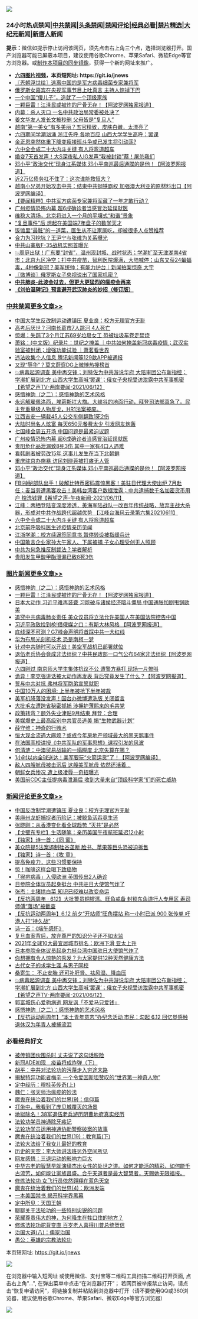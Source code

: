 ![](https://raw.githubusercontent.com/fqnews/bnews/master/64photo/fqnews-qr.jpg)

<div id="tt">
<h3>24小时热点禁闻|<a href="#%E4%B8%AD%E5%85%B1%E7%A6%81%E9%97%BB%E6%9B%B4%E5%A4%9A%E6%96%87%E7%AB%A0">中共禁闻</a>|<a href="#%E5%9B%BE%E7%89%87%E6%96%B0%E9%97%BB%E6%9B%B4%E5%A4%9A%E6%96%87%E7%AB%A0">头条禁闻</a>|<a href="#%E6%96%B0%E9%97%BB%E8%AF%84%E8%AE%BA%E6%9B%B4%E5%A4%9A%E6%96%87%E7%AB%A0">禁闻评论|<a href="#%E5%BF%85%E7%9C%8B%E7%BB%8F%E5%85%B8%E5%A5%BD%E6%96%87">经典必看|<a href="/video.md#%E7%A6%81%E7%89%87%E7%B2%BE%E9%80%89">禁片精选</a>|<a href="https://github.com/fqnews/djy/blob/master/gb/nf1351518.md#1">大纪元新闻</a>|<a href="https://github.com/fqnews/ntdtv/blob/master/gb/prog204.md#1">新唐人新闻</a></h3>
<div><b>提示：</b>微信如提示停止访问该网页，须先点击右上角三个点，选择浏览器打开。国产浏览器可能已屏蔽本项目，建议使用谷歌Chrome、苹果Safari、微软Edge等官方浏览器。或<a href="https://github.com/fqnews/bnews/blob/master/%E5%88%B6%E4%BD%9Cgit%E7%A6%81%E9%97%BB%E9%95%9C%E5%83%8F.md">制作本项目的同步镜像</a>，获得一个新的网址来推广。</div>
<ul>
<li><b><a href="http://d1.bdrive.tk/64.mp4" target="_blank">六四图片视频</a>，本页短网址: https://git.io/jnews</b></li>
<li><a href="/ssgc/20210612/1565131.md">〖兲朝浮世绘〗逃离中国的是军方病毒细菌专家兼将军</a></li>
<li><a href="/cbnews/20210612/1565143.md">俄罗斯女嘉宾在央视军事节目上吐真言 主持人惊掉下巴</a></li>
<li><a href="/cnnews/20210612/1565115.md">一个中国“傻儿子”，造就了一个顶级家族</a></li>
<li><a href="/topimagenews/20210612/1565301.md">一颗巨雷！江泽民或被炸的尸骨无存！【阿波罗网独家报道】</a></li>
<li><a href="/lifebaike/20210612/1565454.md">内幕：杀人灭口 一名中共政治局常委被处决了</a></li>
<li><a href="/cnnews/20210612/1565101.md">姜文华友人发长文被秒删 父母皆是“复旦人”</a></li>
<li><a href="/funmedia/20210612/1565296.md">越南“第一美女”有多美丽？五官精致，皮肤白嫩，太漂亮了</a></li>
<li><a href="/cbnews/20210612/1565038.md">六四期间学潮汹涌 浙江先呼 各地百应 山西大学学生高呼：罢课</a></li>
<li><a href="/cnnews/20210612/1565116.md">金正恩突然体重下降变瘦接班斗争或已发生将引动荡?</a></li>
<li><a href="/cbnews/20210612/1565280.md">六中全会成二十大内斗关键 有人将弯道超车</a></li>
<li><a href="/yule/20210612/1565103.md">婚变7天首发声！大S深夜私人IG发声“我被封锁”蔡！屠杀我们</a></li>
<li><a href="/cbnews/20210612/1565399.md">邓小平“政治交代”现身江系媒体 邓小平南巡最后通牒的是他！【阿波罗网报道】</a></li>
<li><a href="/cnnews/20210612/1565146.md">近2万亿债务扛不住了：这次谁能救恒大？</a></li>
<li><a href="/cnnews/20210612/1565400.md">越南小兄弟开始攻击中共：结束中共钢铁霸权 加强澳大利亚的原材料出口【阿波罗网编译】</a></li>
<li><a href="/comments/20210612/1565283.md">【要闻精粹】中共军方病菌专家兼将军藏了一年才敢行动？</a></li>
<li><a href="/cbnews/20210612/1565438.md">广州疫情恐怖内幕 超6成确诊者当感冒治延误就医</a></li>
<li><a href="/weiquan/20210611/1564978.md">维稳大清场&#65292;北京将进入一个月的平壤式&#8220;和谐&#8221;景象</a></li>
<li><a href="/cbnews/20210612/1565113.md">“复旦事件”后 想起在美国端7年盘子的数学天才</a></li>
<li><a href="/lifebaike/20210612/1565335.md">饭馆里“最脏”的一道菜，医生从不让家属吃，却被很多人点赞推荐</a></li>
<li><a href="/comments/20210612/1564983.md">合力为习挖坑？王沪宁与张维为关系曝光</a></li>
<li><a href="/cbnews/20210612/1565241.md">中共山寨版F-35战机实照首曝光</a></li>
<li><a href="/bannedvideo/20210612/1565278.md">💥周庭出狱！广东要“封省”，温州现封城、战时状态；学潮扩至天津湖南4省市；北京九区净空；打中共疫苗，智利医院爆满，大陆喊停；山东又获24蝙蝠毒，4种像新冠？美军统帅：有能力护台｜新闻拍案惊奇 大宇</a></li>
<li><a href="/ssgc/20210612/1565176.md">〖微博谈〗俄罗斯女子央视说出了国家机密？</a></li>
<li><b><a href="/comments/20200211/1275071.md" target="_blank">中共肺炎-此波会过去，但更大更猛烈的瘟疫会再来</a></b></li>
<li><b><a href="/comments/20200207/1272816.md" target="_blank">《刘伯温碑记》预言避开武汉肺炎的妙招（修订版）</a></b></li>
</ul>
</div>

<div class="catlist">
<h3><a href="/cbnews/" target="_blank">中共禁闻</a><span><a href="/cbnews/" target="_blank" rel="nofollow">更多文章>></a></span></h3>
<ul>
<li><a href="/cbnews/20210612/1565589.md" target="_blank">中国大学生反改制运动遭镇压 夏业良：校方无理官方无耻</a></li>
<li><a href="/cbnews/20210612/1565568.md" target="_blank">高考后厌世？河南长葛市7人跳河 4人死亡</a></li>
<li><a href="/cbnews/20210612/1565567.md" target="_blank">惊爆：失踪了3个月江苏69岁垃圾女工 恐被垃圾车卷走焚烧</a></li>
<li><a href="/cbnews/20210612/1565564.md" target="_blank">萧铭：(中文版）纪录片：世纪之掩盖 ｜中共如何掩盖新冠病毒疫情；武汉实验室被封闭；增强功能试验 ｜萧茗看世界</a></li>
<li><a href="/cbnews/20210612/1565522.md" target="_blank">违法收集个人信息 腾讯新闻等129款APP被通报</a></li>
<li><a href="/cbnews/20210612/1565509.md" target="_blank">又现“辱华”？莫文蔚穿DG上微博热搜榜首</a></li>
<li><a href="/comments/20210612/1565493.md" target="_blank">💥病毒起源调查 美中再交锋；刘特佐为中共游说华府 大陪审团公布新指控；学潮扩展到北方 山西大学生高喊‘罢课’；俄女子央视受访泄露中共军事机密【希望之声TV-两岸要闻-2021/06/12】</a></li>
<li><a href="/comments/20210612/1565472.md" target="_blank">感悟神韵（之二）：感悟神韵的艺术风格</a></li>
<li><a href="/comments/20210612/1565470.md" target="_blank">永远解雇佩洛西，埃莉斯扛大旗。大峡谷的地面行动，拜登司法部真急了。民主党重量级人物反戈，HR1法案被废。</a></li>
<li><a href="/cbnews/20210612/1565450.md" target="_blank">江西吉安一辆载45人公交车侧翻致1死2伤</a></li>
<li><a href="/cbnews/20210612/1565446.md" target="_blank">大陆时尚名人炫富 每天650元餐费太少 引发网友炮轰</a></li>
<li><a href="/cbnews/20210612/1565439.md" target="_blank">七国峰会周五开场 中国问题是最紧迫议题</a></li>
<li><a href="/cbnews/20210612/1565438.md" target="_blank">广州疫情恐怖内幕 超6成确诊者当感冒治延误就医</a></li>
<li><a href="/cbnews/20210612/1565414.md" target="_blank">贵阳危化品泄漏致8死3伤 其中一家有4口人遇难</a></li>
<li><a href="/cbnews/20210612/1565404.md" target="_blank">看韩剧者被劳改15年 这事儿发生在当下北朝鲜</a></li>
<li><a href="/cbnews/20210612/1565403.md" target="_blank">重庆驻京办施暴 访民刘晓蓉被打瘫无人管</a></li>
<li><a href="/cbnews/20210612/1565399.md" target="_blank">邓小平“政治交代”现身江系媒体 邓小平南巡最后通牒的是他！【阿波罗网报道】</a></li>
<li><a href="/comments/20210612/1565300.md" target="_blank">FBI神秘部队出手！破解比特币密码震惊黑客！美驻日代理大使出炉  7月赴任；麦当劳遭黑客攻击！美韩台湾客户数据泄露；中共逮捕数千名加密货币用户 控洗钱罪【希望之声-午夜新闻-2021/06/11】</a></li>
<li><a href="/cbnews/20210612/1565295.md" target="_blank">江峰：两栖登陆变深度渗透，美海军陆战队一改百年传统战略，放弃主战大杀器，形成对中共作战跨代超越优势 【江峰台海风云录第六集20210611】</a></li>
<li><a href="/cbnews/20210612/1565280.md" target="_blank">六中全会成二十大内斗关键 有人将弯道超车</a></li>
<li><a href="/cbnews/20210612/1565279.md" target="_blank">北京前呼吸科医生述疫情亲历见闻</a></li>
<li><a href="/cbnews/20210612/1565262.md" target="_blank">江浙学潮：校方续逼签同意书 暂停转设被指缓兵计</a></li>
<li><a href="/cbnews/20210612/1565261.md" target="_blank">中国敢言企业家孙大午家人、下属被捕 子女心理受创无人照顾</a></li>
<li><a href="/cbnews/20210612/1565254.md" target="_blank">中共为何急推反制裁法？学者解析</a></li>
<li><a href="/cbnews/20210612/1565253.md" target="_blank">贵阳发生甲酸甲酯泄漏已致8死3伤</a></li>

</ul>
</div>
<div class="catlist">
<h3><a href="/topimagenews/" target="_blank">图片新闻</a><span><a href="/topimagenews/" target="_blank" rel="nofollow">更多文章>></a></span></h3>
<ul>
<li><a href="/comments/20210612/1565472.md" target="_blank">感悟神韵（之二）：感悟神韵的艺术风格</a></li>
<li><a href="/topimagenews/20210612/1565301.md" target="_blank">一颗巨雷！江泽民或被炸的尸骨无存！【阿波罗网独家报道】</a></li>
<li><a href="/topimagenews/20210611/1564833.md" target="_blank">日本大动作 习近平难再装聋 习能破与诸侯经济暗斗僵局 中国通胀加剧甩锅欧美</a></li>
<li><a href="/topimagenews/20210611/1564685.md" target="_blank">追究中共病毒肺炎责任 美众议员将立法允许美国人在美国法院控告中国</a></li>
<li><a href="/topimagenews/20210611/1564647.md" target="_blank">习近平政敌捡到枪!借俄媒之口：有斯大林风格 【阿波罗网报道】</a></li>
<li><a href="/topimagenews/20210609/1563248.md" target="_blank">底线深不可测？G7峰会声明将首踩中共一大红线</a></li>
<li><a href="/topimagenews/20210609/1563122.md" target="_blank">华为布局光刻机技术 恐是南柯一梦</a></li>
<li><a href="/topimagenews/20210608/1562813.md" target="_blank">针对中共随时可以开战！美空军战机已部署就位</a></li>
<li><a href="/topimagenews/20210608/1562650.md" target="_blank">退伍老兵协会竟成非法组织？中共民政部一口气公布64家非法组织【阿波罗网报道】</a></li>
<li><a href="/topimagenews/20210608/1562320.md" target="_blank">六四刚过 南京师大学生集体抗议不公 遭警方暴打 现场一片惨叫</a></li>
<li><a href="/topimagenews/20210608/1562319.md" target="_blank">诡异！李克强讲话被大动作再发表 背后究竟发生了什么？【阿波罗网报道】</a></li>
<li><a href="/topimagenews/20210608/1562318.md" target="_blank">誓与中共对抗 弗林将军胞弟宣誓就职</a></li>
<li><a href="/topimagenews/20210608/1562317.md" target="_blank">中国10万人的困境: 上半年被抢下半年被裁</a></li>
<li><a href="/topimagenews/20210608/1562316.md" target="_blank">美军机降落没发声！国台办微博遭洗版 关闭留言</a></li>
<li><a href="/topimagenews/20210608/1562315.md" target="_blank">大批毛左遭跨省秘密抓捕 涉拥护薄熙来的毛共党</a></li>
<li><a href="/topimagenews/20210608/1562314.md" target="_blank">政策转弯？额外失业津贴9月结束 拜登：合理</a></li>
<li><a href="/topimagenews/20210607/1561590.md" target="_blank">美媒爆史上最高级别中共官员逃美 揭“生物武器计划”</a></li>
<li><a href="/topimagenews/20210606/1561402.md" target="_blank">薛守维：神奇的行贿术</a></li>
<li><a href="/topimagenews/20210606/1561365.md" target="_blank">恒大现金流遇大麻烦？或成今年房地产领域最大的黑天鹅事件</a></li>
<li><a href="/comments/20210606/1561346.md" target="_blank">在法国高校讲授《中共军队的军事思想》课程引发的风波</a></li>
<li><a href="/topimagenews/20210606/1561115.md" target="_blank">何清涟：中澳贸易战输的一塌糊度 北京失算在哪？</a></li>
<li><a href="/topimagenews/20210605/1560838.md" target="_blank">1小时以内全球送达！美军要玩“火箭运货”了！【阿波罗网编译】</a></li>
<li><a href="/topimagenews/20210605/1560764.md" target="_blank">敌人四艘航母被击沉后 这艘美军航母 依然还活着&#8230;</a></li>
<li><a href="/topimagenews/20210605/1560763.md" target="_blank">朝鲜女兵惨况 遭上级凌辱一奇招曝光</a></li>
<li><a href="/topimagenews/20210604/1560399.md" target="_blank">美国前CDC主任提病毒泄漏后 收到大量来自“顶级科学家”们的死亡威胁</a></li>

</ul>
</div>
<div class="catlist">
<h3><a href="/comments/" target="_blank">新闻评论</a><span><a href="/comments/" target="_blank" rel="nofollow">更多文章>></a></span></h3>
<ul>
<li><a href="/comments/20210612/1565592.md" target="_blank">中国反改制学潮遭镇压 夏业良：校方无理官方无耻</a></li>
<li><a href="/comments/20210612/1565591.md" target="_blank">美麻州龙虾捕捉者历险记：被鲸鱼活吞竟生还</a></li>
<li><a href="/comments/20210612/1565584.md" target="_blank">张晓刚：从香港变化看全球趋势 “灭共”是必然</a></li>
<li><a href="/comments/20210612/1565583.md" target="_blank">【戈壁东专栏】生活随笔：亲历美国午夜航班延迟12小时</a></li>
<li><a href="/comments/20210612/1565582.md" target="_blank">【独家】诗一首：《同 窗》</a></li>
<li><a href="/comments/20210612/1565581.md" target="_blank">美众院提5法案遏制硅谷垄断 脸书、苹果等巨头恐被迫拆售</a></li>
<li><a href="/comments/20210612/1565580.md" target="_blank">【独家】诗一首：《牧 童》</a></li>
<li><a href="/comments/20210612/1565531.md" target="_blank">提高免疫力，这些习惯要保持</a></li>
<li><a href="/comments/20210612/1565530.md" target="_blank">惊！咖啡这样会喝下致癌物</a></li>
<li><a href="/comments/20210612/1565529.md" target="_blank">「猴痘病毒」入侵欧洲 英国传出2人确诊</a></li>
<li><a href="/comments/20210612/1565528.md" target="_blank">日参院全体议员起身挺台 中共驻日大使馆气炸了</a></li>
<li><a href="/comments/20210612/1565527.md" target="_blank">张杰：土猪拱白菜 知识已经难以改变命运</a></li>
<li><a href="/comments/20210612/1565525.md" target="_blank">【反抗两周年 ‧ 612】大批警员铜锣湾、旺角戒备 封锁东角道行人专用区 寿司师傅“落场”被截查</a></li>
<li><a href="/comments/20210612/1565524.md" target="_blank">【反抗运动两周年】6.12 前夕“开站师”旺角摆站 称一小时已派 900 张传单 吁港人打“持久战”</a></li>
<li><a href="/comments/20210612/1565523.md" target="_blank">诗一首：《端午感怀》</a></li>
<li><a href="/comments/20210612/1565513.md" target="_blank">复旦血案背后，放弃尊严的知识分子还不如太监</a></li>
<li><a href="/comments/20210612/1565505.md" target="_blank">2021年全球10大最宜居城市排名：欧洲下滑 亚太上升</a></li>
<li><a href="/comments/20210612/1565499.md" target="_blank">日本参院全体议员起身力挺台湾中国驻日大使馆气炸了</a></li>
<li><a href="/comments/20210612/1565498.md" target="_blank">你想拥有令人惊艳的秀发？为大家提供12种天然健康方法</a></li>
<li><a href="/comments/20210612/1565497.md" target="_blank">古代女子的求学生涯 与男子同校</a></li>
<li><a href="/comments/20210612/1565496.md" target="_blank">桑寄生： 不止安胎 还可补肝肾、袪风湿、降血压</a></li>
<li><a href="/comments/20210612/1565493.md" target="_blank">💥病毒起源调查 美中再交锋；刘特佐为中共游说华府 大陪审团公布新指控；学潮扩展到北方 山西大学生高喊‘罢课’；俄女子央视受访泄露中共军事机密【希望之声TV-两岸要闻-2021/06/12】</a></li>
<li><a href="/comments/20210612/1565482.md" target="_blank">郭富城伤心爱驹病逝 网友讽「不爱马只爱钱」</a></li>
<li><a href="/comments/20210612/1565472.md" target="_blank">感悟神韵（之二）：感悟神韵的艺术风格</a></li>
<li><a href="/comments/20210612/1565479.md" target="_blank">【反抗运动两周年】“本土青年意志”办纪念活动 市民：勾起 6.12 回忆觉感触 退休汉为年青人被捕流泪</a></li>

</ul>
</div>

<div class="catlist">
<h3>必看经典好文</h3>
<ul>
<li><a href="/cbnews/20210331/1516754.md" target="_blank">被传销团伙围杀时 丈夫说了这句话脱险</a></li>
<li><a href="/headline/20200908/1392940.md" target="_blank">新冠ADE初现　疫苗将成炸弹（下）</a></li>
<li><a href="/cbnews/20200720/1363328.md" target="_blank">胡平：中共对法轮功的污蔑走入穷途末路</a></li>
<li><a href="/cnnews/20210317/1506463.md" target="_blank">揭秘特异功能者梅辛 一个令爱因斯坦赞叹的“世界第一神奇人物”</a></li>
<li><a href="/tculture/xiulian/20151104/467495.md" target="_blank">定中经历：穆桂英传奇(上)</a></li>
<li><a href="/comments/20200224/1282494.md" target="_blank">魏仁：张天师治瘟疫的妙法</a></li>
<li><a href="/topimagenews/20180529/949649.md" target="_blank">魔鬼在统治着我们的世界(9)：信仰篇</a></li>
<li><a href="/comments/20201015/1414242.md" target="_blank">打坐中，我看到了庞贝城覆灭的场景</a></li>
<li><a href="/cbnews/20200531/1337381.md" target="_blank">地狱除名！38军退伍老兵游历阴曹地府真实经历</a></li>
<li><a href="/health/20170626/780263.md" target="_blank">法轮功学员神通除牙疼记</a></li>
<li><a href="/cbnews/20170626/780479.md" target="_blank">法轮功学员运用神通协助警察破案的故事</a></li>
<li><a href="/comments/20180716/972458.md" target="_blank">魔鬼在统治着我们的世界(19)：教育篇(下)</a></li>
<li><a href="/cbnews/20200516/1329218.md" target="_blank">法轮大法给了我女儿最好的教育</a></li>
<li><a href="/tculture/20121025/73064.md" target="_blank">历史的天空：李大师讲法班另外空间所见</a></li>
<li><a href="/cbnews/20200126/1265515.md" target="_blank">网友感悟：三退运动的影响力巨大</a></li>
<li><a href="/comments/20210420/1529876.md" target="_blank">中华古老的智慧早就演绎杰出女性的处世之道。如何才能活的精彩，如何能千古流芳，如何能让家族昌盛。合乎天道者是最大智慧者，天赐她无限福报。</a></li>
<li><a href="/cnnews/20210512/1544604.md" target="_blank">修炼法轮功 女飞行员依然翱翔在蓝色天空</a></li>
<li><a href="/topimagenews/20180522/946266.md" target="_blank">魔鬼在统治着我们的世界(4)：欧洲发端</a></li>
<li><a href="/lifebaike/20210222/1491794.md" target="_blank">一本美国禁书 揭开科学界黑幕</a></li>
<li><a href="/tculture/xiulian/20151111/470021.md" target="_blank">定中所见：天国王朝</a></li>
<li><a href="/comments/20190417/1114875.md" target="_blank">聊聊关于法轮功的一些特别尖锐的问题</a></li>
<li><a href="/comments/20200618/1346830.md" target="_blank">荣耀尊贵伟大的神，为何降生在牲口住的地方？</a></li>
<li><a href="/comments/20210312/1502969.md" target="_blank">修炼法轮功驼背变直 百岁老人喜得川普总统贺信</a></li>
<li><a href="/cbnews/20190424/914482.md" target="_blank">治国大道(八)：儒家治国</a></li>
<li><a href="/comments/20200313/1292991.md" target="_blank">愚公：英雄的宗教法轮功</a></li>

</ul>
</div>

本页短网址: https://git.io/jnews

![](https://raw.githubusercontent.com/fqnews/bnews/master/64photo/fqnews-qr.jpg)

在浏览器中输入短网址 或使用微信、支付宝等二维码工具扫描二维码打开页面, 点击右上角"...", 在弹出菜单中点击“在浏览器打开”； 若网页被举报禁止访问，请点击“恢复申请访问”，将链接复制并粘贴到浏览器中打开（请不要使用QQ或360浏览器，建议使用谷歌Chrome、苹果Safari、微软Edge等官方浏览器）

![](https://raw.githubusercontent.com/fqnews/bnews/master/64photo/wx.jpg)